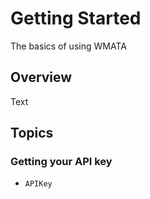 # Getting Started

The basics of using WMATA

## Overview

<!--@START_MENU_TOKEN@-->Text<!--@END_MENU_TOKEN@-->

## Topics

### Getting your API key

- ``APIKey``
